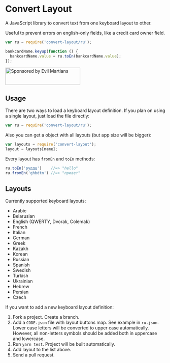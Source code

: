 # Convert Layout

A JavaScript library to convert text from one keyboard layout to other.

Useful to prevent errors on english-only fields, like a credit card owner field.

```js
var ru = require('convert-layout/ru');

bankcardName.keyup(function () {
  bankcardName.value = ru.toEn(bankcardName.value);
});
```

<a href="https://evilmartians.com/?utm_source=convert-layout">
  <img src="https://evilmartians.com/badges/sponsored-by-evil-martians.svg"
       alt="Sponsored by Evil Martians" width="236" height="54">
</a>


## Usage

There are two ways to load a keyboard layout definition.
If you plan on using a single layout, just load the file directly:

```js
var ru = require('convert-layout/ru');
```

Also you can get a object with all layouts (but app size will be bigger):

```js
var layouts = require('convert-layout');
layout = layouts[name];
```

Every layout has `fromEn` and `toEn` methods:

```js
ru.toEn('руддщ')    //=> "hello"
ru.fromEn('ghbdtn') //=> "привет"
```


## Layouts

Currently supported keyboard layouts:

* Arabic
* Belarusian
* English (QWERTY, Dvorak, Colemak)
* French
* Italian
* German
* Greek
* Kazakh
* Korean
* Russian
* Spanish
* Swedish
* Turkish
* Ukrainian
* Hebrew
* Persian
* Czech

If you want to add a new keyboard layout definition:

1. Fork a project. Create a branch.
2. Add a `CODE.json` file with layout buttons map. See example in `ru.json`.
   Lower case letters will be converted to upper case automatically.
   However, all non-letters symbols should be added both
   in uppercase and lowercase.
3. Run `yarn test`. Project will be built automatically.
4. Add layout to the list above.
5. Send a pull request.
